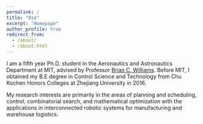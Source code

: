 ```yaml
---
permalink: /
title: "Bio"
excerpt: "Homepage"
author_profile: true
redirect_from: 
  - /about/
  - /about.html
---
```


I am a fifth year Ph.D. student in the Aeronautics and Astronautics Department at MIT, advised by Professor [Brian C. Williams](http://people.csail.mit.edu/williams/Web%20site/williams.shtml). Before MIT, I obtained my B.E degree in Control Science and Technology from Chu Kochen Honors Colleges at Zhejiang University in 2016.

My research interests are primarily in the areas of planning and scheduling, control, combinatorial search, and mathematical optimization with the applications in interconnected robotic systems for manufacturing and warehouse logistics. 

